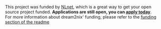 This project was funded by [NLnet](https://nlnet.nl/), which is a great way to get your open source project funded. **Applications are still open, you can [apply today](https://nlnet.nl/propose)**.
For more information about dream2nix' funding, please refer to the [funding section of the readme](https://github.com/nix-community/dream2nix#funding)
